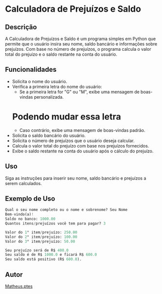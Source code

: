 # Calculadora de Prejuízos e Saldo

## Descrição
A Calculadora de Prejuízos e Saldo é um programa simples em Python que permite que o usuário insira seu nome, saldo bancário e informações sobre prejuízos. Com base no número de prejuízos, o programa calcula o valor total do prejuízo e o saldo restante na conta do usuário.

## Funcionalidades
- Solicita o nome do usuário.
- Verifica a primeira letra do nome do usuário:
  - Se a primeira letra for "G" ou "M", exibe uma mensagem de boas-vindas personalizada.
  # Podendo mudar essa letra
  - Caso contrário, exibe uma mensagem de boas-vindas padrão.
- Solicita o saldo bancário do usuário.
- Solicita o número de prejuízos que o usuário deseja calcular.
- Calcula o valor total do prejuízo com base nos prejuízos fornecidos.
- Exibe o saldo restante na conta do usuário após o cálculo do prejuízo.

## Uso
Siga as instruções para inserir seu nome, saldo bancário e prejuízos a serem calculados.

## Exemplo de Uso
```python
Qual o seu nome completo ou o nome e sobrenome? Seu Nome
Bem-vindo(a)!
Saldo no banco: 1000.00
Quantos itens/prejuízos você tem para pagar? 3

Valor do 1° item/prejuízo: 250.00
Valor do 2° item/prejuízo: 100.00
Valor do 3° item/prejuízo: 50.00

Seu prejuízo será de R$ 400.0
Seu saldo é de R$ 1000.0 e ficará R$ 600.0
Seu saldo está positivo (R$ 600.0).
```

## Autor
[Matheus.ptes](https://github.com/M4thy5)
